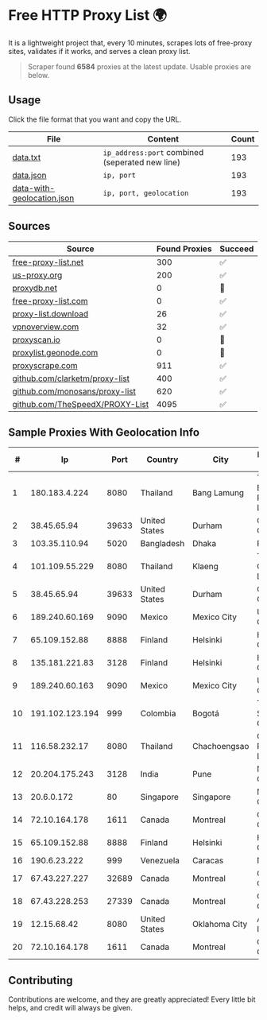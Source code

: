 
# Free HTTP Proxy List 🌍

It is a lightweight project that, every 10 minutes, scrapes lots of free-proxy sites, validates if it works, and serves a clean proxy list.


> Scraper found **6584** proxies at the latest update. Usable proxies are below.

## Usage

Click the file format that you want and copy the URL.


|File|Content|Count|
|----|-------|-----|
|[data.txt](https://raw.githubusercontent.com/themiralay/Proxy-List-World/master/data.txt)|`ip_address:port` combined (seperated new line)|193|
|[data.json](https://raw.githubusercontent.com/themiralay/Proxy-List-World/master/data.json)|`ip, port`|193|
|[data-with-geolocation.json](https://raw.githubusercontent.com/themiralay/Proxy-List-World/master/data-with-geolocation.json)|`ip, port, geolocation`|193|

## Sources

|Source|Found Proxies|Succeed|
|------|-------------|-------|
|[free-proxy-list.net](https://free-proxy-list.net)|300|✅|
|[us-proxy.org](https://www.us-proxy.org)|200|✅|
|[proxydb.net](http://proxydb.net)|0|🚫|
|[free-proxy-list.com](https://free-proxy-list.com/?page=&port=&type%5B%5D=http&type%5B%5D=https&up_time=0&search=Search)|0|✅|
|[proxy-list.download](https://www.proxy-list.download/HTTP)|26|✅|
|[vpnoverview.com](https://vpnoverview.com/privacy/anonymous-browsing/free-proxy-servers)|32|✅|
|[proxyscan.io](https://www.proxyscan.io)|0|🚫|
|[proxylist.geonode.com](https://proxylist.geonode.com/api/proxy-list?limit=300&page=1&sort_by=lastChecked&sort_type=desc&protocols=http,https)|0|🚫|
|[proxyscrape.com](https://api.proxyscrape.com/v2/?request=displayproxies&protocol=http&timeout=10000&country=all&ssl=all&anonymity=all)|911|✅|
|[github.com/clarketm/proxy-list](https://raw.githubusercontent.com/clarketm/proxy-list/master/proxy-list-raw.txt)|400|✅|
|[github.com/monosans/proxy-list](https://raw.githubusercontent.com/monosans/proxy-list/main/proxies/http.txt)|620|✅|
|[github.com/TheSpeedX/PROXY-List](https://raw.githubusercontent.com/TheSpeedX/PROXY-List/master/http.txt)|4095|✅|


## Sample Proxies With Geolocation Info

|#|Ip|Port|Country|City|Internet Service Provider|
|-|--|----|-------|----|-------------------------|
|1|180.183.4.224|8080|Thailand|Bang Lamung|Triple T Broadband Public Company Limited|
|2|38.45.65.94|39633|United States|Durham|Cogent Communications|
|3|103.35.110.94|5020|Bangladesh|Dhaka|Ranks ITT|
|4|101.109.55.229|8080|Thailand|Klaeng|TOT Public Company Limited|
|5|38.45.65.94|39633|United States|Durham|Cogent Communications|
|6|189.240.60.169|9090|Mexico|Mexico City|Uninet S.A. de C.V.|
|7|65.109.152.88|8888|Finland|Helsinki|Hetzner Online GmbH|
|8|135.181.221.83|3128|Finland|Helsinki|Hetzner Online GmbH|
|9|189.240.60.163|9090|Mexico|Mexico City|Uninet S.A. de C.V.|
|10|191.102.123.194|999|Colombia|Bogotá|TV AZTECA SUCURSAL COLOMBIA|
|11|116.58.232.17|8080|Thailand|Chachoengsao|CAT Telecom Public Company Limited|
|12|20.204.175.243|3128|India|Pune|Microsoft Corporation|
|13|20.6.0.172|80|Singapore|Singapore|Microsoft Corporation|
|14|72.10.164.178|1611|Canada|Montreal|GloboTech Communications|
|15|65.109.152.88|8888|Finland|Helsinki|Hetzner Online GmbH|
|16|190.6.23.222|999|Venezuela|Caracas|Net Uno|
|17|67.43.227.227|32689|Canada|Montreal|GloboTech Communications|
|18|67.43.228.253|27339|Canada|Montreal|GloboTech Communications|
|19|12.15.68.42|8080|United States|Oklahoma City|AT&T Services, Inc.|
|20|72.10.164.178|1611|Canada|Montreal|GloboTech Communications|



## Contributing

Contributions are welcome, and they are greatly appreciated! Every
little bit helps, and credit will always be given.


